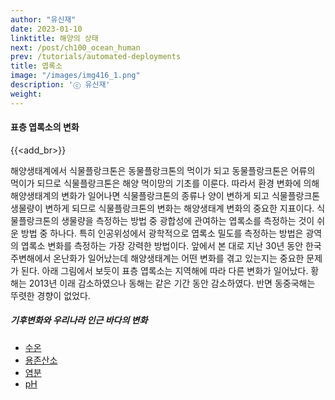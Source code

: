 ```yaml
---
author: "유신재"
date: 2023-01-10
linktitle: 해양의 상태
next: /post/ch100_ocean_human
prev: /tutorials/automated-deployments
title: 엽록소
image: "/images/img416_1.png"
description: 'ⓒ 유신재'
weight:
---
```


#### 표층 엽록소의 변화
{{<add_br>}}

해양생태계에서 식물플랑크톤은 동물플랑크톤의 먹이가 되고 동물플랑크톤은 어류의 먹이가 되므로 식물플랑크톤은 해양 먹이망의 기초를 이룬다. 따라서 환경 변화에 의해 해양생태계의 변화가 일어나면 식물플랑크톤의 종류나 양이 변하게 되고 식물플랑크톤 생물량이 변하게 되므로 식물플랑크톤의 변화는 해양생태계 변화의 중요한 지표이다. 식물플랑크톤의 생물량을 측정하는 방법 중 광합성에 관여하는 엽록소를 측정하는 것이 쉬운 방법 중 하나다. 특히 인공위성에서 광학적으로 엽록소 밀도를 측정하는 방법은 광역의 엽록소 변화를 측정하는 가장 강력한 방법이다. 앞에서 본 대로 지난 30년 동안 한국 주변해에서 온난화가 일어났는데 해양생태계는 어떤 변화를 겪고 있는지는 중요한 문제가 된다. 아래 그림에서 보듯이 표층 엽록소는 지역해에 따라 다른 변화가 일어났다. 황해는 2013년 이래 감소하였으나 동해는 같은 기간 동안 감소하였다. 반면 동중국해는 뚜렷한 경향이 없었다.



##### 기후변화와 우리나라 인근 바다의 변화
- [수온]()
- [용존산소]()
- [염분]()
- [pH]()